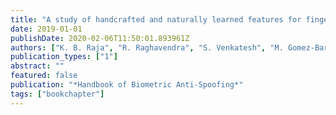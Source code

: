 ```yaml
---
title: "A study of handcrafted and naturally learned features for fingerprint presentation attack detection"
date: 2019-01-01
publishDate: 2020-02-06T11:50:01.893961Z
authors: ["K. B. Raja", "R. Raghavendra", "S. Venkatesh", "M. Gomez-Barrero", "C. Rathgeb", "C. Busch"]
publication_types: ["1"]
abstract: ""
featured: false
publication: "*Handbook of Biometric Anti-Spoofing*"
tags: ["bookchapter"]
---
```


